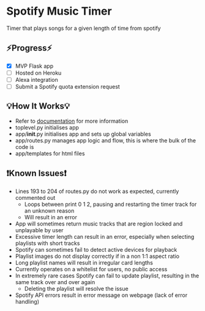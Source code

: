 # Spotify Music Timer
Timer that plays songs for a given length of time from spotify

## ⚡Progress⚡
- [x] MVP Flask app
- [ ] Hosted on Heroku
- [ ] Alexa integration
- [ ] Submit a Spotify quota extension request

## 💡How It Works💡
- Refer to [documentation](https://github.com/Alex-Draper/SpotifyMusicTimer/tree/dev/documentation/design) for more information
- toplevel.py initialises app
- app/__init__.py initialises app and sets up global variables
- app/routes.py manages app logic and flow, this is where the bulk of the code is
- app/templates for html files

## ❗Known Issues❗
- Lines 193 to 204 of routes.py do not work as expected, currently commented out
  - Loops between print 0 1 2, pausing and restarting the timer track for an unknown reason
  - Will result in an error
- App will sometimes return music tracks that are region locked and unplayable by user
- Excessive timer length can result in an error, especially when selecting playlists with short tracks
- Spotify can sometimes fail to detect active devices for playback
- Playlist images do not display correctly if in a non 1:1 aspect ratio
- Long playlist names will result in irregular card lengths
- Currently operates on a whitelist for users, no public access
- In extremely rare cases Spotify can fail to update playlist, resulting in the same track over and over again
  - Deleting the playlist will resolve the issue
- Spotify API errors result in error message on webpage (lack of error handling)
